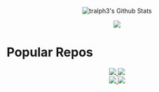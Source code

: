 

<p align="center">

  <img alt="tralph3's Github Stats" src="https://github-readme-stats.vercel.app/api?username=tralph3&show_icons=true&include_all_commits=true&hide_border=true&theme=merko" />
</p>

<p align="center">
  <img align="center" src="https://github-readme-stats.vercel.app/api/top-langs/?username=tralph3&layout=compact&hide_border=true&theme=merko" />
</p>

# Popular Repos

<p align="center">
<a href="https://github.com/tralph3/ZeroTier-GUI">
  <img src="https://github-readme-stats.vercel.app/api/pin/?username=tralph3&repo=ZeroTier-GUI&hide_border=true&theme=merko" />
</a>
<a href="https://github.com/tralph3/ddi">
  <img src="https://github-readme-stats.vercel.app/api/pin/?username=tralph3&repo=ddi&hide_border=true&theme=merko" />
</a><br>

<a href="https://github.com/tralph3/Cue-Maker">
  <img src="https://github-readme-stats.vercel.app/api/pin/?username=tralph3&repo=Cue-Maker&hide_border=true&theme=merko" />
</a>
<a href="https://github.com/tralph3/Steam-Metadata-Editor">
  <img src="https://github-readme-stats.vercel.app/api/pin/?username=tralph3&repo=Steam-Metadata-Editor&hide_border=true&theme=merko" />
</a>
</p>
